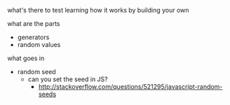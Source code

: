 what's there to test
learning how it works by building your own

what are the parts
- generators
- random values

what goes in
- random seed
  - can you set the seed in JS?
    - http://stackoverflow.com/questions/521295/javascript-random-seeds
